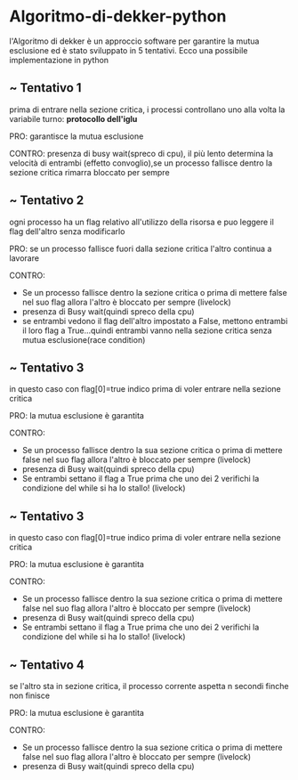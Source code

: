 # Algoritmo-di-dekker-python

l'Algoritmo di dekker è un approccio software per garantire la
mutua esclusione ed è stato sviluppato in 5 tentativi. Ecco
una possibile implementazione in python

## ~ Tentativo 1
prima di entrare nella sezione critica, i processi controllano uno
alla volta la variabile turno: <b>protocollo dell'iglu</b>

PRO: garantisce la mutua esclusione

CONTRO: presenza di busy wait(spreco di cpu), il più lento determina la 
velocità di entrambi (effetto convoglio),se un processo fallisce dentro
la sezione critica rimarra bloccato per sempre 

## ~ Tentativo 2
ogni processo ha un flag relativo all'utilizzo della risorsa e puo 
leggere il flag dell'altro senza modificarlo

PRO: se un processo fallisce fuori dalla sezione critica l'altro continua
a lavorare

CONTRO:
<ul>
	<li> Se un processo fallisce dentro la sezione critica o prima di
	mettere false nel suo flag allora l'altro è bloccato per sempre (livelock)</li>
	<li>presenza di Busy wait(quindi spreco della cpu)</li>
	<li> se entrambi vedono il flag dell'altro impostato a False, mettono entrambi
	il loro flag a True...quindi entrambi vanno nella sezione critica senza
	mutua esclusione(race condition)
</ul>

## ~ Tentativo 3
in questo caso con flag[0]=true indico prima di voler entrare nella
sezione critica 

PRO: la mutua esclusione è garantita

CONTRO:
<ul>
	<li> Se un processo fallisce dentro la sua sezione critica o prima di
	mettere false nel suo flag allora l'altro è bloccato per sempre (livelock)</li>
	<li>presenza di Busy wait(quindi spreco della cpu)</li>
	<li> Se entrambi settano il flag a True prima che uno dei 2 verifichi la
	condizione del while si ha lo stallo! (livelock)</li>
</ul>

## ~ Tentativo 3
in questo caso con flag[0]=true indico prima di voler entrare nella
sezione critica 

PRO: la mutua esclusione è garantita

CONTRO:
<ul>
	<li> Se un processo fallisce dentro la sua sezione critica o prima di
	mettere false nel suo flag allora l'altro è bloccato per sempre (livelock)</li>
	<li>presenza di Busy wait(quindi spreco della cpu)</li>
	<li> Se entrambi settano il flag a True prima che uno dei 2 verifichi la
	condizione del while si ha lo stallo! (livelock)</li>
</ul>

## ~ Tentativo 4
se l'altro sta in sezione critica, il processo corrente aspetta n secondi
finche non finisce 

PRO: la mutua esclusione è garantita

CONTRO:
<ul>
	<li> Se un processo fallisce dentro la sua sezione critica o prima di
	mettere false nel suo flag allora l'altro è bloccato per sempre (livelock)</li>
	<li>presenza di Busy wait(quindi spreco della cpu)</li>
</ul>

